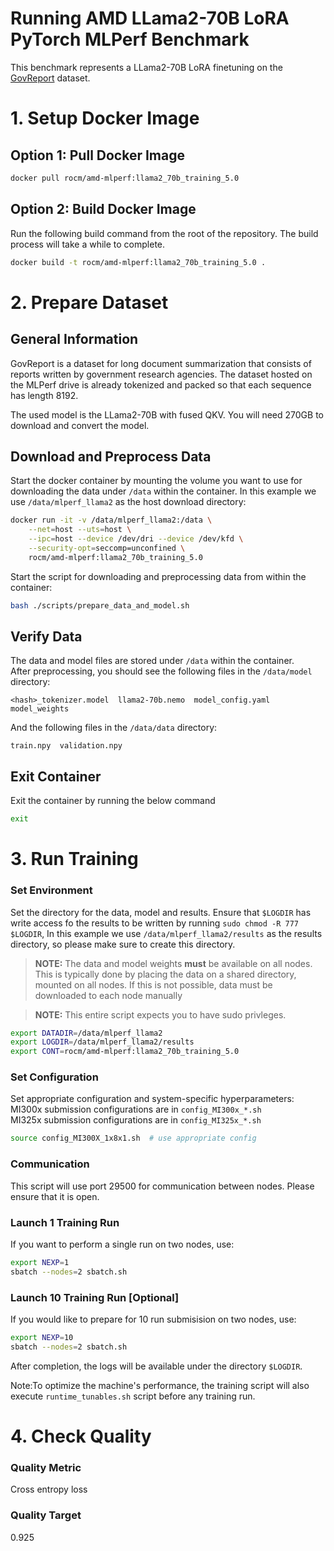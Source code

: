 # Running AMD LLama2-70B LoRA PyTorch MLPerf Benchmark
This benchmark represents a LLama2-70B LoRA finetuning on the [GovReport](https://gov-report-data.github.io/) dataset.

# 1. Setup Docker Image

## Option 1: Pull Docker Image

```bash
docker pull rocm/amd-mlperf:llama2_70b_training_5.0
```
## Option 2: Build Docker Image

Run the following build command from the root of the repository. The build process will take a while to complete.

```bash
docker build -t rocm/amd-mlperf:llama2_70b_training_5.0 .
```
# 2. Prepare Dataset

## General Information

GovReport is a dataset for long document summarization that consists of reports written by government research agencies. The dataset hosted on the MLPerf drive is already tokenized and packed so that each sequence has length 8192.

The used model is the LLama2-70B with fused QKV. You will need 270GB to download and convert the model.

## Download and Preprocess Data

Start the docker container by mounting the volume you want to use for downloading the data under `/data` within the container. In this example we use `/data/mlperf_llama2` as the host download directory:

```bash
docker run -it -v /data/mlperf_llama2:/data \
    --net=host --uts=host \
    --ipc=host --device /dev/dri --device /dev/kfd \
    --security-opt=seccomp=unconfined \
    rocm/amd-mlperf:llama2_70b_training_5.0
```

Start the script for downloading and preprocessing data from within the container:

```bash
bash ./scripts/prepare_data_and_model.sh
```
## Verify Data

The data and model files are stored under `/data` within the container.  
After preprocessing, you should see the following files in the `/data/model` directory:
```
<hash>_tokenizer.model  llama2-70b.nemo  model_config.yaml  model_weights
```
And the following files in the `/data/data` directory:
```
train.npy  validation.npy
```
## Exit Container 

Exit the container by running the below command

```bash
exit
```
# 3. Run Training

### Set Environment

Set the directory for the data, model and results. Ensure that `$LOGDIR` has write access fo the results to be written by running `sudo chmod -R 777 $LOGDIR`, In this example we use `/data/mlperf_llama2/results` as the results directory, so please make sure to create this directory.

> **NOTE:**
> The data and model weights **must** be available on all nodes. This is typically done by placing the data on a shared directory, mounted on all nodes. If this is not possible, data must be downloaded to each node manually

> **NOTE:** 
> This entire script expects you to have sudo privleges.


```bash
export DATADIR=/data/mlperf_llama2
export LOGDIR=/data/mlperf_llama2/results
export CONT=rocm/amd-mlperf:llama2_70b_training_5.0         
```


### Set Configuration

Set appropriate configuration and system-specific hyperparameters:  
MI300x submission configurations are in `config_MI300x_*.sh`  
MI325x submission configurations are in `config_MI325x_*.sh`

```bash
source config_MI300X_1x8x1.sh  # use appropriate config
```

### Communication

This script will use port 29500 for communication between nodes. Please ensure that it is open.

### Launch 1 Training Run
If you want to perform a single run on two nodes, use:
```bash
export NEXP=1
sbatch --nodes=2 sbatch.sh
```

### Launch 10 Training Run [Optional]
If you would like to prepare for 10 run submisision on two nodes, use:

```bash
export NEXP=10
sbatch --nodes=2 sbatch.sh
```
After completion, the logs will be available under the directory `$LOGDIR`.

Note:To optimize the machine's performance, the training script will also execute `runtime_tunables.sh` script before any training run.


# 4. Check Quality
### Quality Metric
Cross entropy loss
### Quality Target
0.925
